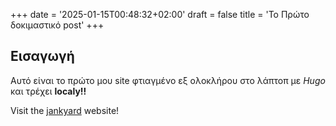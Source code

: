 +++
date = '2025-01-15T00:48:32+02:00'
draft = false
title = 'Το Πρώτο δοκιμαστικό post'
+++
## Εισαγωγή
Αυτό είναι το πρώτο μου site φτιαγμένο εξ ολοκλήρου στο λάπτοπ  με *Hugo* και τρέχει **localy!!**

Visit the [jankyard](https://j4nk5.github.io) website!